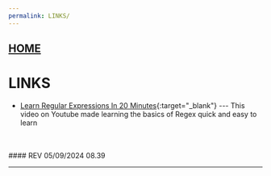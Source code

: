 ```yaml
---
permalink: LINKS/
---
```


## [HOME](../)

# LINKS

* [Learn Regular Expressions In 20 Minutes]([https://os.vlsm.org/](https://www.youtube.com/watch?v=rhzKDrUiJVk)){:target="_blank"} ---
  This video on Youtube made learning the basics of Regex quick and easy to learn
<br>
<br>
#### REV 05/09/2024 08.39
<hr>
